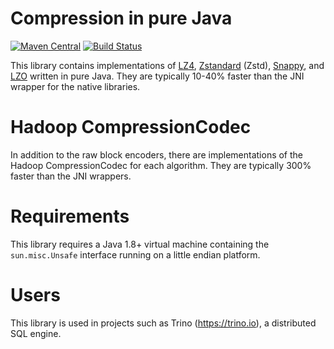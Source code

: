 # Compression in pure Java
[![Maven Central](https://img.shields.io/maven-central/v/io.airlift/aircompressor.svg?label=Maven%20Central)](https://search.maven.org/#search%7Cga%7C1%7Cg%3A%22io.airlift%22%20AND%20a%3A%22aircompressor%22)
[![Build Status](https://travis-ci.org/airlift/aircompressor.svg?branch=master)](https://travis-ci.org/airlift/aircompressor)

This library contains implementations of
[LZ4](https://www.lz4.org/),
[Zstandard](https://www.zstd.net/) (Zstd),
[Snappy](https://google.github.io/snappy/), and
[LZO](https://www.oberhumer.com/opensource/lzo/) written in pure Java. They are 
typically 10-40% faster than the JNI wrapper for the native libraries.

# Hadoop CompressionCodec

In addition to the raw block encoders, there are implementations of the
Hadoop CompressionCodec for each algorithm. They are
typically 300% faster than the JNI wrappers.

# Requirements

This library requires a Java 1.8+ virtual machine containing the `sun.misc.Unsafe` interface running on a little endian platform.

# Users

This library is used in projects such as Trino (https://trino.io), a distributed SQL engine.
